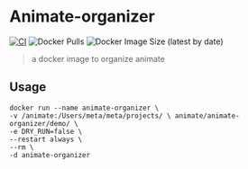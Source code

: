 # Animate-organizer
[![CI](https://github.com/broven/animate-organizer/actions/workflows/main.yml/badge.svg)](https://github.com/broven/animate-organizer/actions/workflows/main.yml)
![Docker Pulls](https://img.shields.io/docker/pulls/metajs/animate-organizer)
![Docker Image Size (latest by date)](https://img.shields.io/docker/image-size/metajs/animate-organizer)

>  a docker image to organize animate

## Usage
```shell
docker run --name animate-organizer \
-v /animate:/Users/meta/meta/projects/ \ animate/animate-organizer/demo/ \
-e DRY_RUN=false \
--restart always \
--rm \
-d animate-organizer
```
